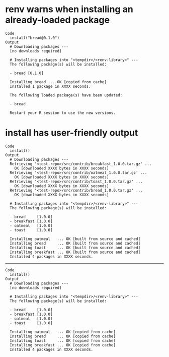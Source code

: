 # renv warns when installing an already-loaded package

    Code
      install("bread@0.1.0")
    Output
      # Downloading packages ---
      [no downloads required]
      
      # Installing packages into "<tempdir>/<renv-library>" ---
      The following package(s) will be installed:
      
      - bread [0.1.0]
      
      Installing bread ... OK [copied from cache]
      Installed 1 package in XXXX seconds.
      
      The following loaded package(s) have been updated:
      
      - bread
      
      Restart your R session to use the new versions.
      

# install has user-friendly output

    Code
      install()
    Output
      # Downloading packages ---
      Retrieving '<test-repo>/src/contrib/breakfast_1.0.0.tar.gz' ...
      	OK [downloaded XXXX bytes in XXXX seconds]
      Retrieving '<test-repo>/src/contrib/oatmeal_1.0.0.tar.gz' ...
      	OK [downloaded XXXX bytes in XXXX seconds]
      Retrieving '<test-repo>/src/contrib/toast_1.0.0.tar.gz' ...
      	OK [downloaded XXXX bytes in XXXX seconds]
      Retrieving '<test-repo>/src/contrib/bread_1.0.0.tar.gz' ...
      	OK [downloaded XXXX bytes in XXXX seconds]
      
      # Installing packages into "<tempdir>/<renv-library>" ---
      The following package(s) will be installed:
      
      - bread     [1.0.0]
      - breakfast [1.0.0]
      - oatmeal   [1.0.0]
      - toast     [1.0.0]
      
      Installing oatmeal   ... OK [built from source and cached]
      Installing bread     ... OK [built from source and cached]
      Installing toast     ... OK [built from source and cached]
      Installing breakfast ... OK [built from source and cached]
      Installed 4 packages in XXXX seconds.

---

    Code
      install()
    Output
      # Downloading packages ---
      [no downloads required]
      
      # Installing packages into "<tempdir>/<renv-library>" ---
      The following package(s) will be installed:
      
      - bread     [1.0.0]
      - breakfast [1.0.0]
      - oatmeal   [1.0.0]
      - toast     [1.0.0]
      
      Installing oatmeal   ... OK [copied from cache]
      Installing bread     ... OK [copied from cache]
      Installing toast     ... OK [copied from cache]
      Installing breakfast ... OK [copied from cache]
      Installed 4 packages in XXXX seconds.

